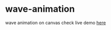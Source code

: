 # wave-animation
wave animation on canvas
check live demo [here](https://codepen.io/M-Yaseen/full/MWEGajM)
